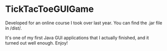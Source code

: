 # TickTacToeGUIGame
Developed for an online course I took over last year. 
You can find the .jar file in /dist/. 

It's one of my first Java GUI applications that I actually finished, and it turned out well enough. Enjoy! 
